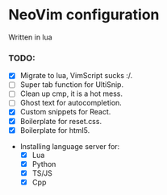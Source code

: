 # NeoVim configuration

Written in lua

### TODO:

- [x] Migrate to lua, VimScript sucks :/.
- [ ] Super tab function for UltiSnip.
- [ ] Clean up cmp, it is a hot mess.
- [ ] Ghost text for autocompletion.
- [x] Custom snippets for React.
- [x] Boilerplate for reset.css.
- [x] Boilerplate for html5.
- Installing language server for:
  - [x] Lua
  - [x] Python
  - [x] TS/JS
  - [x] Cpp
